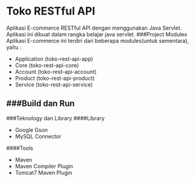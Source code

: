 Toko RESTful API
=====================

Aplikasi E-commerce RESTful API dengan menggunakan Java Servlet. Aplikasi ini dibuat dalam rangka belajar java servlet. 
###Project Modules
Aplikasi E-commerce ini terdiri dari beberapa modules(untuk sementara), yaitu :
* Application (toko-rest-api-app)
* Core (toko-rest-api-core)
* Account (toko-rest-api-account)
* Product (toko-rest-api-product)
* Service (toko-rest-api-service)

###Build dan Run
---
###Teknology dan Library
####Library
* Google Gson
* MySQL Connector

####Tools
* Maven
* Maven Compiler Plugin
* Tomcat7 Maven Plugin

